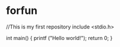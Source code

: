 # forfun
//This is my first repository
include <stdio.h>

int main()
{
  printf ("Hello world!");
  return 0;
}
